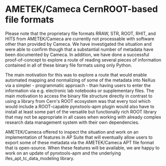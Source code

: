 # AMETEK/Cameca CernROOT-based file formats

Please note that the proprietary file formats RRAW, STR, ROOT, RHIT, and HITS from AMETEK/Cameca are currently not processable
with software other than provided by Cameca. We have investigated the situation and were able to confirm though that a substantial number
of metadata have been documented by Cameca. In addition, we have done a successful proof-of-concept to explore a route of reading several pieces of information contained in all of these binary file formats using only Python.

The main motivation for this was to explore a route that would enable automated mapping and normalizing of some of the metadata into NeXus via a simpler - programmatic approach - than having users to enter the information via e.g. electronic lab notebooks or supplementary files.
The main motivation to access the binary file structure directly in contrast to using a library from Cern's ROOT ecosystem was that every
tool which would include a ROOT-capable pynxtools-apm plugin would also have to install at least some part of the versatile but functionally
rich ROOT library that may not be appropriate in all cases when working with already complex research data management system with their
own dependencies.

AMETEK/Cameca offered to inspect the situation and work on an implementation of features in AP Suite that will eventually allow users to
export some of these metadata via the AMETEK/Cameca APT file format that is open-source. When these features will be available,
we are happy to work on an update of pynxtools-apm and the underlying ifes_apt_tc_data_modeling library.
